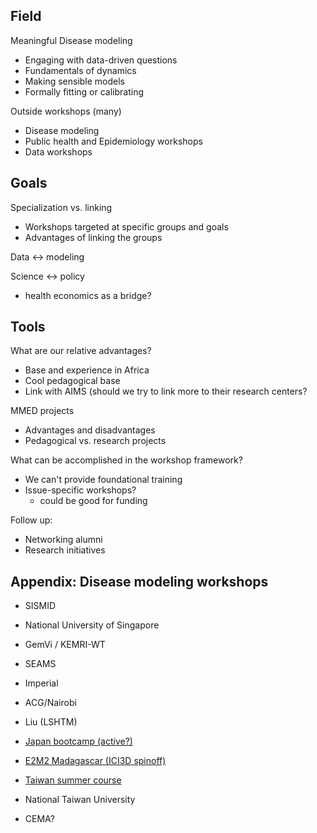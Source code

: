 
## Field

Meaningful Disease modeling
* Engaging with data-driven questions
* Fundamentals of dynamics
* Making sensible models
* Formally fitting or calibrating

Outside workshops (many)
* Disease modeling
* Public health and Epidemiology workshops
* Data workshops

## Goals

Specialization vs. linking
* Workshops targeted at specific groups and goals
* Advantages of linking the groups

Data ↔ modeling

Science ↔ policy
* health economics as a bridge?

## Tools

What are our relative advantages?
* Base and experience in Africa
* Cool pedagogical base
* Link with AIMS (should we try to link more to their research centers?

MMED projects
* Advantages and disadvantages
* Pedagogical vs. research projects

What can be accomplished in the workshop framework?
* We can't provide foundational training
* Issue-specific workshops?
	* could be good for funding

Follow up:
* Networking alumni
* Research initiatives

## Appendix: Disease modeling workshops

* SISMID
* National University of Singapore
* GemVi / KEMRI-WT
* SEAMS
* Imperial
* ACG/Nairobi
* Liu (LSHTM)
* [Japan bootcamp (active?)](https://idmodelcourse2019.jimdofree.com/)
* [E2M2 Madagascar (ICI3D spinoff)](https://e2m2.org/)
* [Taiwan summer course](https://ncts.ntu.edu.tw/templet1_2/index.php?nid=98&bid=11)
* National Taiwan University

* CEMA?

